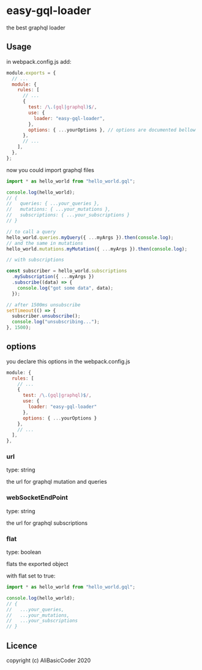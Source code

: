 # easy-gql-loader

the best graphql loader

## Usage

in webpack.config.js add:

```js
module.exports = {
  // ...
  module: {
    rules: [
      // ...
      {
        test: /\.(gql|graphql)$/,
        use: {
          loader: "easy-gql-loader",
        },
        options: { ...yourOptions }, // options are documented bellow
      },
      // ...
    ],
  },
};
```

now you could import graphql files

```js
import * as hello_world from "hello_world.gql";

console.log(hello_world);
// {
//   queries: { ...your_queries },
//   mutations: { ...your_mutations },
//   subscriptions: { ...your_subscriptions }
// }

// to call a query
hello_world.queries.myQuery({ ...myArgs }).then(console.log);
// and the same in mutations
hello_world.mutations.myMutation({ ...myArgs }).then(console.log);

// with subscriptions

const subscriber = hello_world.subscriptions
  .mySubscription({ ...myArgs })
  .subscribe((data) => {
    console.log("got some data", data);
  });

// after 1500ms unsubscribe
setTimeout(() => {
  subscriber.unsubscribe();
  console.log("unsubscribing...");
}, 1500);
```

## options

you declare this options in the webpack.config.js

```js
module: {
  rules: [
    // ...
    {
      test: /\.(gql|graphql)$/,
      use: {
        loader: "easy-gql-loader"
      },
      options: { ...yourOptions }
    },
    // ...
  ],
},
```

### url

type: string

the url for graphql mutation and queries

### webSocketEndPoint

type: string

the url for graphql subscriptions

### flat

type: boolean

flats the exported object

with flat set to true:

```js
import * as hello_world from "hello_world.gql";

console.log(hello_world);
// {
//   ...your_queries,
//   ...your_mutations,
//   ...your_subscriptions
// }
```

## Licence

copyright (c) AliBasicCoder 2020
